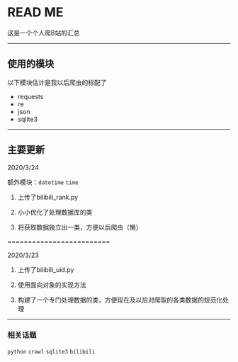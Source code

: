 READ ME
=========================

这是一个个人爬B站的汇总

-------------------------

## 使用的模块
以下模块估计是我以后爬虫的标配了
* requests
* re
* json
* sqlite3

-------------------------

## 主要更新

2020/3/24

额外模块：`datetime` `time`

1. 上传了bilibili_rank.py

2. 小小优化了处理数据库的类

3. 将获取数据独立出一类，方便以后爬虫（懒）

=========================

2020/3/23

1. 上传了bilibili_uid.py

2. 使用面向对象的实现方法

3. 构建了一个专门处理数据的类，方便现在及以后对爬取的各类数据的规范化处理

-------------------------

### 相关话题
`python`   `crawl`   `sqlite3`   `bilibili`
